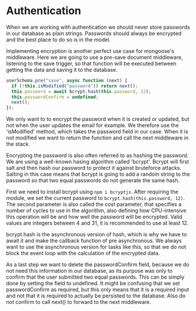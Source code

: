 # Authentication

When we are working with authentication we should never store passwords in our database as plain strings. Passwords should always be encrypted and the best place to do so is in the model.

Implementing encryption is another perfect use case for mongoose's middleware. Here we are going to use a pre-save document middleware, listening to the save trigger, so that function will be executed between getting the data and saving it to the database.

```js
userSchema.pre("save", async function (next) {
  if (!this.isModified("password")) return next();
  this.password = await bcrypt.hash(this.password, 12);
  this.passwordConfirm = undefined;
  next();
});
```

We only want to to encrypt the password when it is created or updated, but not when the user updates the email for example. We therefore use the 'isModified' method, which takes the password field in our case. When it is not modified we want to return the function and call the next middleware in the stack.

Encrypting the password is also often referred to as hashing the password. We are using a well-known hasing algorithm called 'bcrypt'. Bcrypt will first salt and then hash our password to protect it against bruteforce attacks. Salting in this case means that bcrypt is going to add a random string to the password so that two equal passwords do not generate the same hash.

First we need to install bcrypt using <code>npm i bcryptjs</code>. After requiring the module, we set the current password to <code>bcrypt.hash(this.password, 12)</code>. The second parameter is also called the cost parameter, that specifies a number of cycles to use in the algorithm, also defining how CPU-intensive this operation will be and how well the password will be encrypted. Valid values are integers between 4 and 31, it is recommended to use at least 12.

bcrypt.hash is the asynchronous version of hash, which is why we have to await it and make the callback function of pre asynchronous. We always want to use the asynchronous version for tasks like this, so that we do not block the event loop with the calculation of the encrypted data.

As a last step we want to delete the passwordConfirm field, because we do not need this information in our database, as its purpose was only to confirm that the user submitted two equal passwords. This can be simply done by setting the field to undefined. It might be confusing that we set passwordConfirm as required, but this only means that it is a required input and not that it is required to actually be persisted to the database.
Also do not confirm to call next() to forward to the next middleware.
